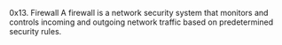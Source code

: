 0x13. Firewall
A firewall is a network security system that monitors and controls incoming and outgoing network traffic based on predetermined security rules.
